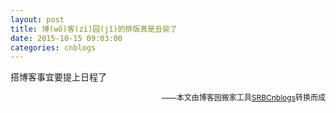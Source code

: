 ```yaml
---
layout: post
title: 博(wǒ)客(zì)园(jǐ)的排版真是丑毙了
date: 2015-10-15 09:03:00
categories: cnblogs
---
```


<p>搭博客事宜要提上日程了</p>

<p align=right><span style="font-size: 12px">——本文由博客园搬家工具<a href="https://github.com/mlxy/SRBCnblogs">SRBCnblogs</a>转换而成</span></p>
